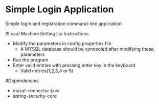 # Simple Login Application
Simple login and registration command-line application

#Local Machine Setting Up Instructions
- Modify the parameters in config.properties file
  - A MYSQL database should be connected after modifying those parameters
- Run the program
- Enter valid entries with pressing enter key in the keyboard
  - Valid entries(1,2,3,4 or 5)

#Dependencies
  - mysql-connector-java
  - spring-security-core